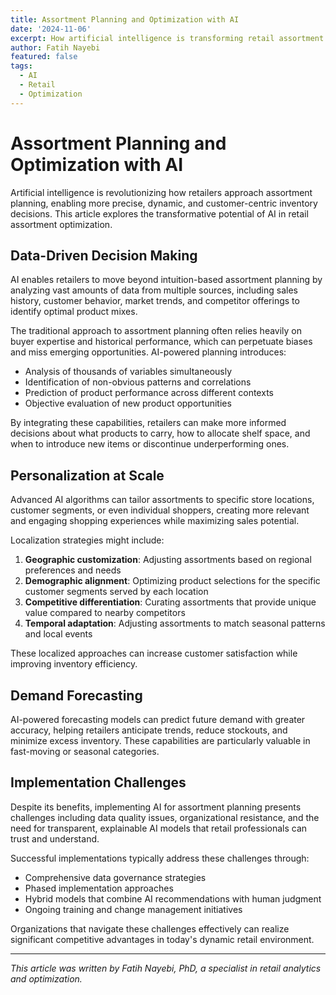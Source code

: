 ```yaml
---
title: Assortment Planning and Optimization with AI
date: '2024-11-06'
excerpt: How artificial intelligence is transforming retail assortment planning and enabling data-driven inventory decisions.
author: Fatih Nayebi
featured: false
tags:
  - AI
  - Retail
  - Optimization
---
```


# Assortment Planning and Optimization with AI

Artificial intelligence is revolutionizing how retailers approach assortment planning, enabling more precise, dynamic, and customer-centric inventory decisions. This article explores the transformative potential of AI in retail assortment optimization.

## Data-Driven Decision Making

AI enables retailers to move beyond intuition-based assortment planning by analyzing vast amounts of data from multiple sources, including sales history, customer behavior, market trends, and competitor offerings to identify optimal product mixes.

The traditional approach to assortment planning often relies heavily on buyer expertise and historical performance, which can perpetuate biases and miss emerging opportunities. AI-powered planning introduces:

- Analysis of thousands of variables simultaneously
- Identification of non-obvious patterns and correlations
- Prediction of product performance across different contexts
- Objective evaluation of new product opportunities

By integrating these capabilities, retailers can make more informed decisions about what products to carry, how to allocate shelf space, and when to introduce new items or discontinue underperforming ones.

## Personalization at Scale

Advanced AI algorithms can tailor assortments to specific store locations, customer segments, or even individual shoppers, creating more relevant and engaging shopping experiences while maximizing sales potential.

Localization strategies might include:

1. **Geographic customization**: Adjusting assortments based on regional preferences and needs
2. **Demographic alignment**: Optimizing product selections for the specific customer segments served by each location
3. **Competitive differentiation**: Curating assortments that provide unique value compared to nearby competitors
4. **Temporal adaptation**: Adjusting assortments to match seasonal patterns and local events

These localized approaches can increase customer satisfaction while improving inventory efficiency.

## Demand Forecasting

AI-powered forecasting models can predict future demand with greater accuracy, helping retailers anticipate trends, reduce stockouts, and minimize excess inventory. These capabilities are particularly valuable in fast-moving or seasonal categories.

## Implementation Challenges

Despite its benefits, implementing AI for assortment planning presents challenges including data quality issues, organizational resistance, and the need for transparent, explainable AI models that retail professionals can trust and understand.

Successful implementations typically address these challenges through:

- Comprehensive data governance strategies
- Phased implementation approaches
- Hybrid models that combine AI recommendations with human judgment
- Ongoing training and change management initiatives

Organizations that navigate these challenges effectively can realize significant competitive advantages in today's dynamic retail environment.

---

*This article was written by Fatih Nayebi, PhD, a specialist in retail analytics and optimization.* 